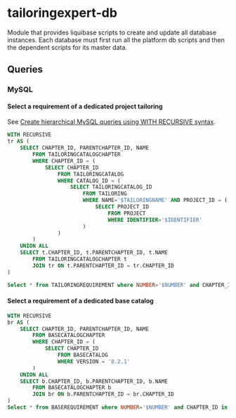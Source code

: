 # tailoringexpert-db

Module that provides liquibase scripts to create and update all database instances.
Each database must first run all the platform db scripts and then the dependent scripts for its master data.

## Queries

### MySQL

#### Select a requirement of a dedicated project tailoring

See [Create hierarchical MySQL queries using WITH RECURSIVE syntax](https://sql-query.dev/articles/403).

``` sql
WITH RECURSIVE
tr AS (
    SELECT CHAPTER_ID, PARENTCHAPTER_ID, NAME 
  	    FROM TAILORINGCATALOGCHAPTER 
  	    WHERE CHAPTER_ID = (
  	        SELECT CHAPTER_ID 
  	            FROM TAILORINGCATALOG 
  	            WHERE CATALOG_ID = (
  	                SELECT TAILORINGCATALOG_ID 
  	                    FROM TAILORING 
  	                    WHERE NAME='$TAILORINGNAME' AND PROJECT_ID = (
  	                        SELECT PROJECT_ID 
  	                            FROM PROJECT 
  	                            WHERE IDENTIFIER='$IDENTIFIER'
  	                    )
  	            )
        )
    UNION ALL
    SELECT t.CHAPTER_ID, t.PARENTCHAPTER_ID, t.NAME 
  	    FROM TAILORINGCATALOGCHAPTER t
  	    JOIN tr ON t.PARENTCHAPTER_ID = tr.CHAPTER_ID
)

Select * from TAILORINGREQUIREMENT where NUMBER='$NUMBER' and CHAPTER_ID in (select CHAPTER_ID from tr)
```

#### Select a requirement of a dedicated base catalog
``` sql
WITH RECURSIVE
br AS (
    SELECT CHAPTER_ID, PARENTCHAPTER_ID, NAME
        FROM BASECATALOGCHAPTER
        WHERE CHAPTER_ID = (
            SELECT CHAPTER_ID
                FROM BASECATALOG
                WHERE VERSION = '8.2.1'
        )
    UNION ALL
    SELECT b.CHAPTER_ID, b.PARENTCHAPTER_ID, b.NAME
        FROM BASECATALOGCHAPTER b
        JOIN br ON b.PARENTCHAPTER_ID = br.CHAPTER_ID
)
Select * from BASEREQUIREMENT where NUMBER='$NUMBER' and CHAPTER_ID in (select CHAPTER_ID from br)
```

